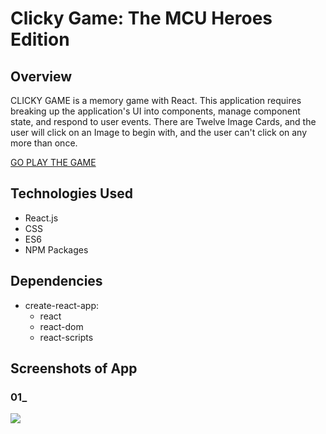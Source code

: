 # Clicky Game: The MCU Heroes Edition


## Overview
CLICKY GAME is a memory game with React. This application requires breaking up the application's UI into components, manage component state, and respond to user events. There are Twelve Image Cards, and the user will click on an Image to begin with, and the user can't click on any more than once.

[GO PLAY THE GAME](https://jk27924.github.io/clicky-game/)


## Technologies Used
- React.js
- CSS
- ES6
- NPM Packages


## Dependencies
- create-react-app:
    - react
    - react-dom
    - react-scripts


## Screenshots of App

### 01_
<img src="images/">
